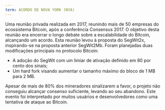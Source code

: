 ```yaml
---
term: ACORDO DE NOVA YORK (NYA)
---
```


Uma reunião privada realizada em 2017, reunindo mais de 50 empresas do ecossistema Bitcoin, após a conferência Consensus 2017. O objetivo desta reunião era encerrar o longo debate sobre a escalabilidade do Bitcoin, alcançando um acordo. Esta reunião levou à proposta do SegWit2x, inspirando-se na proposta anterior SegWit2Mb. Foram planejadas duas modificações principais no protocolo Bitcoin:
* A adoção do SegWit com um limiar de ativação definido em 80 por cento dos sinais;
* Um hard fork visando aumentar o tamanho máximo do bloco de 1 MB para 2 MB.

Apesar de mais de 80% dos mineradores sinalizarem a favor, o projeto não conseguiu alcançar consenso suficiente, levando ao seu abandono. Este evento foi interpretado por muitos usuários e desenvolvedores como uma tentativa de ataque ao Bitcoin.